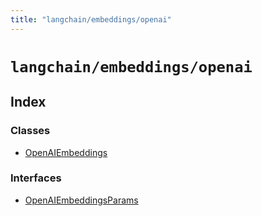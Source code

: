 ```yaml
---
title: "langchain/embeddings/openai"
---
```


# `langchain/embeddings/openai`

## Index

### Classes

- [OpenAIEmbeddings](classes/OpenAIEmbeddings.md)

### Interfaces

- [OpenAIEmbeddingsParams](interfaces/OpenAIEmbeddingsParams.md)
